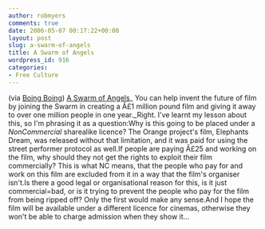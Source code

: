 ```yaml
---
author: robmyers
comments: true
date: 2006-05-07 00:17:22+00:00
layout: post
slug: a-swarm-of-angels
title: A Swarm of Angels
wordpress_id: 916
categories:
- Free Culture
---
```


(via [Boing Boing](http://www.boingboing.net/)) [A Swarm of Angels](http://www.aswarmofangels.com/about/)_ You can help invent the future of film by joining the Swarm in creating a Â£1 million pound film and giving it away to over one million people in one year._Right. I've learnt my lesson about this, so I'm phrasing it as a question:Why is this going to be placed under a _NonCommercial_ sharealike licence? The Orange project's film, Elephants Dream, was released without that limitation, and it was paid for using the street performer protocol as well.If people are paying Â£25 and working on the film, why should they not get the rights to exploit their film commercially? This is what NC means, that the people who pay for and work on this film are excluded from it in a way that the film's organiser isn't.Is there a good legal or organisational reason for this, is it just commercial=bad, or is it trying to prevent the people who pay for the film from being ripped off? Only the first would make any sense.And I hope the film will be available under a different licence for cinemas, otherwise they won't be able to charge admission when they show it...

